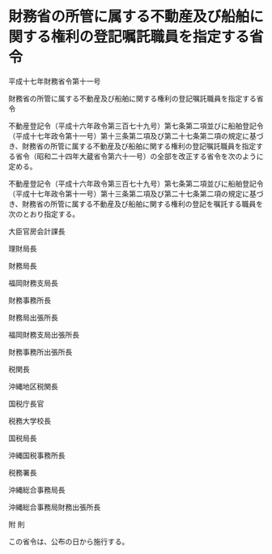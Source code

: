 # 財務省の所管に属する不動産及び船舶に関する権利の登記嘱託職員を指定する省令

平成十七年財務省令第十一号

財務省の所管に属する不動産及び船舶に関する権利の登記嘱託職員を指定する省令

不動産登記令（平成十六年政令第三百七十九号）第七条第二項並びに船舶登記令（平成十七年政令第十一号）第十三条第二項及び第二十七条第二項の規定に基づき、財務省の所管に属する不動産及び船舶に関する権利の登記嘱託職員を指定する省令（昭和二十四年大蔵省令第六十一号）の全部を改正する省令を次のように定める。

不動産登記令（平成十六年政令第三百七十九号）第七条第二項並びに船舶登記令（平成十七年政令第十一号）第十三条第二項及び第二十七条第二項の規定に基づき、財務省の所管に属する不動産及び船舶に関する権利の登記を嘱託する職員を次のとおり指定する。

大臣官房会計課長

理財局長

財務局長

福岡財務支局長

財務事務所長

財務局出張所長

福岡財務支局出張所長

財務事務所出張所長

税関長

沖縄地区税関長

国税庁長官

税務大学校長

国税局長

沖縄国税事務所長

税務署長

沖縄総合事務局長

沖縄総合事務局財務出張所長

附 則

この省令は、公布の日から施行する。

